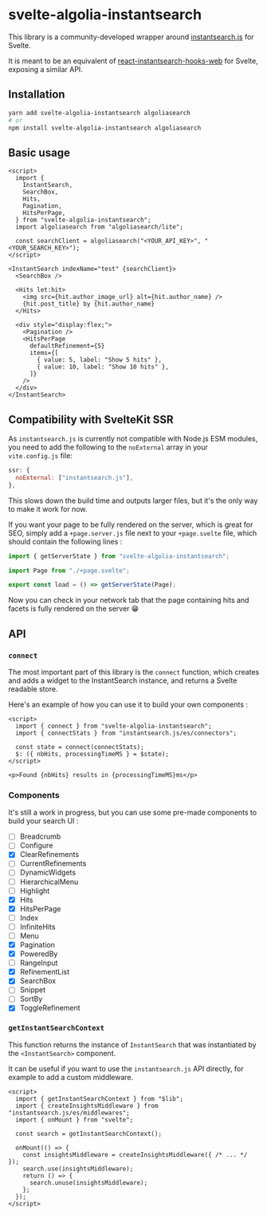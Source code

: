 # svelte-algolia-instantsearch

This library is a community-developed wrapper around [instantsearch.js](https://github.com/algolia/instantsearch) for Svelte.

It is meant to be an equivalent of [react-instantsearch-hooks-web](https://github.com/algolia/instantsearch/tree/master/packages/react-instantsearch-hooks-web) for Svelte, exposing a similar API.

## Installation

```sh
yarn add svelte-algolia-instantsearch algoliasearch
# or
npm install svelte-algolia-instantsearch algoliasearch
```

## Basic usage

```svelte
<script>
  import {
    InstantSearch,
    SearchBox,
    Hits,
    Pagination,
    HitsPerPage,
  } from "svelte-algolia-instantsearch";
  import algoliasearch from "algoliasearch/lite";

  const searchClient = algoliasearch("<YOUR_API_KEY>", "<YOUR_SEARCH_KEY>");
</script>

<InstantSearch indexName="test" {searchClient}>
  <SearchBox />

  <Hits let:hit>
    <img src={hit.author_image_url} alt={hit.author_name} />
    {hit.post_title} by {hit.author_name}
  </Hits>

  <div style="display:flex;">
    <Pagination />
    <HitsPerPage
      defaultRefinement={5}
      items={[
        { value: 5, label: "Show 5 hits" },
        { value: 10, label: "Show 10 hits" },
      ]}
    />
  </div>
</InstantSearch>
```

## Compatibility with SvelteKit SSR

As `instantsearch.js` is currently not compatible with Node.js ESM modules, you need to add the following to the `noExternal` array in your `vite.config.js` file:

```js
ssr: {
  noExternal: ["instantsearch.js"],
},
```

This slows down the build time and outputs larger files, but it's the only way to make it work for now.

If you want your page to be fully rendered on the server, which is great for SEO, simply add a `+page.server.js` file next to your `+page.svelte` file, which should contain the following lines :

```js
import { getServerState } from "svelte-algolia-instantsearch";

import Page from "./+page.svelte";

export const load = () => getServerState(Page);
```

Now you can check in your network tab that the page containing hits and facets is fully rendered on the server 😁

## API

### `connect`

The most important part of this library is the `connect` function, which creates and adds a widget to the InstantSearch instance, and returns a Svelte readable store.

Here's an example of how you can use it to build your own components :

```svelte
<script>
  import { connect } from "svelte-algolia-instantsearch";
  import { connectStats } from "instantsearch.js/es/connectors";

  const state = connect(connectStats);
  $: ({ nbHits, processingTimeMS } = $state);
</script>

<p>Found {nbHits} results in {processingTimeMS}ms</p>
```

### Components

It's still a work in progress, but you can use some pre-made components to build your search UI :

- [ ] Breadcrumb
- [ ] Configure
- [X] ClearRefinements
- [ ] CurrentRefinements
- [ ] DynamicWidgets
- [ ] HierarchicalMenu
- [ ] Highlight
- [X] Hits
- [X] HitsPerPage
- [ ] Index
- [ ] InfiniteHits
- [ ] Menu
- [X] Pagination
- [X] PoweredBy
- [ ] RangeInput
- [X] RefinementList
- [X] SearchBox
- [ ] Snippet
- [ ] SortBy
- [X] ToggleRefinement

### `getInstantSearchContext`

This function returns the instance of `InstantSearch` that was instantiated by the `<InstantSearch>` component.

It can be useful if you want to use the `instantsearch.js` API directly, for example to add a custom middleware.

```svelte
<script>
  import { getInstantSearchContext } from "$lib";
  import { createInsightsMiddleware } from "instantsearch.js/es/middlewares";
  import { onMount } from "svelte";

  const search = getInstantSearchContext();

  onMount(() => {
    const insightsMiddleware = createInsightsMiddleware({ /* ... */ });
    search.use(insightsMiddleware);
    return () => {
      search.unuse(insightsMiddleware);
    };
  });
</script>
```